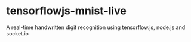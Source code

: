 # tensorflowjs-mnist-live
A real-time handwritten digit recognition using tensorflow.js, node.js and socket.io
